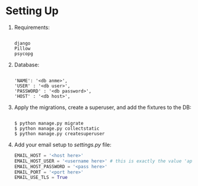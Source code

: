 # Setting Up 

1. Requirements:

    ``` setup 
    
    django
    Pillow
    psycopg
    
    ```
2. Database:

    ``` setup 
    
    'NAME': '<db anme>',
    'USER' : '<db user>',
    'PASSWORD' : '<db password>',
    'HOST' : '<db host>',
    
    ```
       
3. Apply the migrations, create a superuser, and add the fixtures to the DB:

    ``` setup 
    
    $ python manage.py migrate
    $ python manage.py collectstatic
    $ python manage.py createsuperuser
    
    ```
    
4. Add your email setup to *settings.py* file:

    ```python
    EMAIL_HOST = '<host here>'
    EMAIL_HOST_USER = '<username here>' # this is exactly the value 'apikey'
    EMAIL_HOST_PASSWORD = '<pass here>'
    EMAIL_PORT = '<port here>'
    EMAIL_USE_TLS = True
    ```
